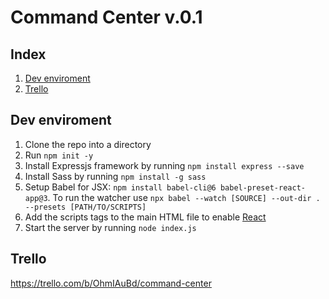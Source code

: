 # Command Center v.0.1

## Index

1. [Dev enviroment](https://github.com/GDoval/CommandCenter_node/blob/master/README.md#dev-enviroment)
2. [Trello](https://github.com/GDoval/CommandCenter_node/blob/master/README.md#trello)

## Dev enviroment

1. Clone the repo into a directory
2. Run `npm init -y`
3. Install Expressjs framework by running `npm install express --save`
4. Install Sass by running `npm install -g sass`
5. Setup Babel for JSX: `npm install babel-cli@6 babel-preset-react-app@3`. To run the watcher use
`npx babel --watch [SOURCE] --out-dir . --presets [PATH/TO/SCRIPTS]`
6. Add the scripts tags to the main HTML file to enable [React](https://reactjs.org/docs/add-react-to-a-website.html)
7. Start the server by running `node index.js`

## Trello

https://trello.com/b/OhmIAuBd/command-center

